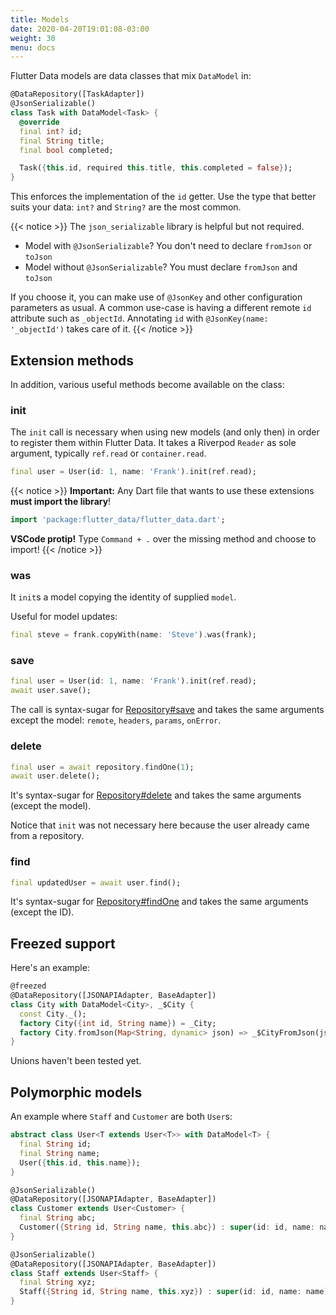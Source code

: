 ```yaml
---
title: Models
date: 2020-04-20T19:01:08-03:00
weight: 30
menu: docs
---
```


Flutter Data models are data classes that mix `DataModel` in:

```dart {hl_lines=[3]}
@DataRepository([TaskAdapter])
@JsonSerializable()
class Task with DataModel<Task> {
  @override
  final int? id;
  final String title;
  final bool completed;

  Task({this.id, required this.title, this.completed = false});
}
```

This enforces the implementation of the `id` getter. Use the type that better suits your data: `int?` and `String?` are the most common.

{{< notice >}}
The `json_serializable` library is helpful but not required.

- Model with `@JsonSerializable`? You don't need to declare `fromJson` or `toJson`
- Model without `@JsonSerializable`? You must declare `fromJson` and `toJson`

If you choose it, you can make use of `@JsonKey` and other configuration parameters as usual. A common use-case is having a different remote `id` attribute such as `_objectId`. Annotating `id` with `@JsonKey(name: '_objectId')` takes care of it.
{{< /notice >}}

## Extension methods

In addition, various useful methods become available on the class:

### init

The `init` call is necessary when using new models (and only then) in order to register them within Flutter Data. It takes a Riverpod `Reader` as sole argument, typically `ref.read` or `container.read`.

```dart
final user = User(id: 1, name: 'Frank').init(ref.read);
```

{{< notice >}}
**Important:** Any Dart file that wants to use these extensions **must import the library**!

```dart
import 'package:flutter_data/flutter_data.dart';
```

**VSCode protip!** Type `Command + .` over the missing method and choose to import!
{{< /notice >}}

### was

It `init`s a model copying the identity of supplied `model`.

Useful for model updates:

```dart
final steve = frank.copyWith(name: 'Steve').was(frank);
```

### save

```dart
final user = User(id: 1, name: 'Frank').init(ref.read);
await user.save();
```

The call is syntax-sugar for [Repository#save](/docs/repositories/#save) and takes the same arguments except the model: `remote`, `headers`, `params`, `onError`.

### delete

```dart
final user = await repository.findOne(1);
await user.delete();
```

It's syntax-sugar for [Repository#delete](/docs/repositories/#delete) and takes the same arguments (except the model).

Notice that `init` was not necessary here because the user already came from a repository.

### find

```dart
final updatedUser = await user.find();
```

It's syntax-sugar for [Repository#findOne](/docs/repositories/#findone) and takes the same arguments (except the ID).

## Freezed support

Here's an example:

```dart
@freezed
@DataRepository([JSONAPIAdapter, BaseAdapter])
class City with DataModel<City>, _$City {
  const City._();
  factory City({int id, String name}) = _City;
  factory City.fromJson(Map<String, dynamic> json) => _$CityFromJson(json);
}
```

Unions haven't been tested yet.

## Polymorphic models

An example where `Staff` and `Customer` are both `User`s:

```dart
abstract class User<T extends User<T>> with DataModel<T> {
  final String id;
  final String name;
  User({this.id, this.name});
}

@JsonSerializable()
@DataRepository([JSONAPIAdapter, BaseAdapter])
class Customer extends User<Customer> {
  final String abc;
  Customer({String id, String name, this.abc}) : super(id: id, name: name);
}

@JsonSerializable()
@DataRepository([JSONAPIAdapter, BaseAdapter])
class Staff extends User<Staff> {
  final String xyz;
  Staff({String id, String name, this.xyz}) : super(id: id, name: name);
}
```
